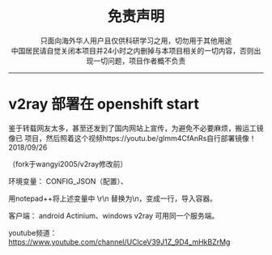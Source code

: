 
<h1 align="center"> 免责声明 </h1>

    
<p align="center">
只面向海外华人用户且仅供科研学习之用，切勿用于其他用途
<br>
中国居民请自觉关闭本项目并24小时之内删掉与本项目相关的一切内容，否则出现一切问题，项目作者概不负责
</p>
<hr>



# v2ray 部署在 openshift start
鉴于转载网友太多，甚至还发到了国内网站上宣传，为避免不必要麻烦，搬运工镜像已
项目，然后照着这个视频https://youtu.be/gImm4CfAnRs自行部署镜像！2018/09/26

（fork于wangyi2005/v2ray修改前）

环境变量： CONFIG_JSON（配置）、


用notepad++将上述变量中 \r\n 替换为\\n，变成一行，导入容器。

客户端： android Actinium、windows v2ray 可用同一个服务端。

youtube频道：https://www.youtube.com/channel/UClceV39J1Z_9D4_mHkBZrMg

